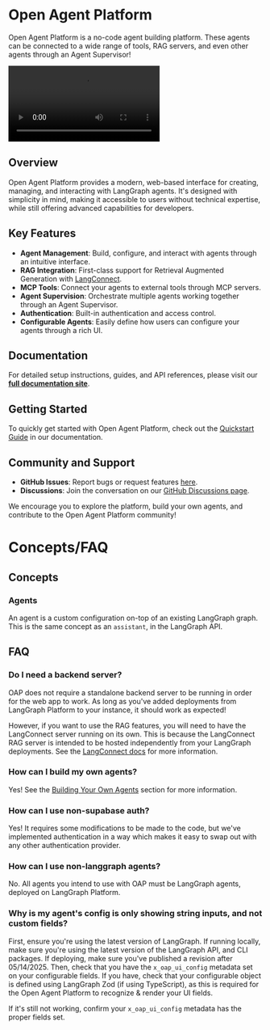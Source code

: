 # Open Agent Platform

Open Agent Platform is a no-code agent building platform. These agents can be connected to a wide range of tools, RAG servers, and even other agents through an Agent Supervisor!

<video src="https://github.com/user-attachments/assets/bc91304b-e704-41d7-a0cd-9806d37640c0.mp4" controls="controls"></video>

## Overview

Open Agent Platform provides a modern, web-based interface for creating, managing, and interacting with LangGraph agents. It's designed with simplicity in mind, making it accessible to users without technical expertise, while still offering advanced capabilities for developers.

## Key Features

- **Agent Management**: Build, configure, and interact with agents through an intuitive interface.
- **RAG Integration**: First-class support for Retrieval Augmented Generation with [LangConnect](https://github.com/langchain-ai/langconnect).
- **MCP Tools**: Connect your agents to external tools through MCP servers.
- **Agent Supervision**: Orchestrate multiple agents working together through an Agent Supervisor.
- **Authentication**: Built-in authentication and access control.
- **Configurable Agents**: Easily define how users can configure your agents through a rich UI.

## Documentation

For detailed setup instructions, guides, and API references, please visit our **[full documentation site](https://docs.oap.langchain.com)**.

## Getting Started

To quickly get started with Open Agent Platform, check out the [Quickstart Guide](https://docs.oap.langchain.com/quickstart) in our documentation.

## Community and Support

- **GitHub Issues**: Report bugs or request features [here](https://github.com/langchain-ai/open-agent-platform/issues).
- **Discussions**: Join the conversation on our [GitHub Discussions page](https://github.com/langchain-ai/open-agent-platform/discussions).

We encourage you to explore the platform, build your own agents, and contribute to the Open Agent Platform community!

# Concepts/FAQ

## Concepts

### Agents

An agent is a custom configuration on-top of an existing LangGraph graph. This is the same concept as an `assistant`, in the LangGraph API.

## FAQ

### Do I need a backend server?

OAP does not require a standalone backend server to be running in order for the web app to work. As long as you've added deployments from LangGraph Platform to your instance, it should work as expected!

However, if you want to use the RAG features, you will need to have the LangConnect server running on its own. This is because the LangConnect RAG server is intended to be hosted independently from your LangGraph deployments. See the [LangConnect docs](https://github.com/langchain-ai/langconnect/blob/main/README.md) for more information.

### How can I build my own agents?

Yes! See the [Building Your Own Agents](#building-your-own-agents) section for more information.

### How can I use non-supabase auth?

Yes! It requires some modifications to be made to the code, but we've implemented authentication in a way which makes it easy to swap out with any other authentication provider. 

### How can I use non-langgraph agents?

No. All agents you intend to use with OAP must be LangGraph agents, deployed on LangGraph Platform.

### Why is my agent's config is only showing string inputs, and not custom fields?

First, ensure you're using the latest version of LangGraph. If running locally, make sure you're using the latest version of the LangGraph API, and CLI packages. If deploying, make sure you've published a revision after 05/14/2025. Then, check that you have the `x_oap_ui_config` metadata set on your configurable fields. If you have, check that your configurable object is defined using LangGraph Zod (if using TypeScript), as this is required for the Open Agent Platform to recognize & render your UI fields.

If it's still not working, confirm your `x_oap_ui_config` metadata has the proper fields set.
